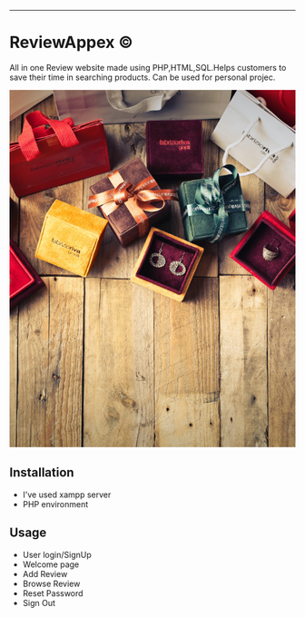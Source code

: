 ***
# **ReviewAppex** &copy;
All in one Review website made using PHP,HTML,SQL.Helps customers to save their time in searching products. Can be used for personal projec.

![sample](https://github.com/shezin888/ReviewAppex/blob/master/image_bg.jpg?raw=true)


## Installation
* I've used xampp server
* PHP environment

## Usage
* User login/SignUp
* Welcome page
* Add Review
* Browse Review
* Reset Password
* Sign Out
